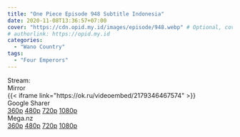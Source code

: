 ```yaml
---
title: "One Piece Episode 948 Subtitle Indonesia"
date: 2020-11-08T13:36:57+07:00
cover: "https://cdn.opid.my.id/images/episode/948.webp" # Optional, cover
# authorlink: https://opid.my.id
categories:
  - "Wano Country"
tags:
  - "Four Emperors"
---
```

<div class="ui menu violet borderless inverted">
  <div class="header item active">
        Stream:
    </div>
  <a class="active item" data-tab="mirror">
    <i class="odnoklassniki icon"></i> Mirror
  </a>
</div>
<div class="ui bottom attached tab segment active" style="border:0 !important;" data-tab="mirror">
{{< iframe link="https://ok.ru/videoembed/2179346467574" >}}
</div>

<div class="ui menu violet borderless inverted">
  <div class="header item active">
        Google Sharer
    </div>
  <a class="item nounderline" alt="One Piece Episode 948 Subtitle Indonesia" href="https://ouo.io/9mOfT9" target="_blank" rel="dofollow"><i class="google drive icon"></i>
    360p</a>
  <a class="item nounderline" alt="One Piece Episode 948 Subtitle Indonesia" href="https://ouo.io/cVOfJU" target="_blank" rel="dofollow"><i class="google drive icon"></i>
    480p</a>
  <a class="item nounderline" alt="One Piece Episode 948 Subtitle Indonesia" href="https://ouo.io/9YkJGwR" target="_blank" rel="dofollow"><i class="google drive icon"></i>
    720p</a>
  <a class="item nounderline" alt="One Piece Episode 948 Subtitle Indonesia" href="https://ouo.io/x4YtKH" target="_blank" rel="dofollow"><i class="google drive icon"></i>
    1080p</a>
  </a>
</div>
<div class="ui menu violet borderless inverted">
  <div class="header item active">
        Mega.nz&emsp;&emsp;&nbsp;&nbsp;
    </div>
  <a class="item nounderline" alt="One Piece Episode 948 Subtitle Indonesia" href="https://ouo.io/vPxxSeV" target="_blank" rel="dofollow"><i class="google drive icon"></i>
    360p</a>
  <a class="item nounderline" alt="One Piece Episode 948 Subtitle Indonesia" href="https://ouo.io/6QXIXl" target="_blank" rel="dofollow"><i class="google drive icon"></i>
    480p</a>
  <a class="item nounderline" alt="One Piece Episode 948 Subtitle Indonesia" href="https://ouo.io/NKwCDZ" target="_blank" rel="dofollow"><i class="google drive icon"></i>
    720p</a>
  <a class="item nounderline" alt="One Piece Episode 948 Subtitle Indonesia" href="https://ouo.io/hdCzAg" target="_blank" rel="dofollow"><i class="google drive icon"></i>
    1080p</a>
  </a>
</div>